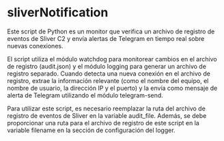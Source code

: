 # sliverNotification
Este script de Python es un monitor que verifica un archivo de registro de eventos de Sliver C2 y envía alertas de Telegram en tiempo real sobre nuevas conexiones.  

El script utiliza el módulo watchdog para monitorear cambios en el archivo de registro (audit.json) y el módulo logging para generar un archivo de registro separado. Cuando detecta una nueva conexión en el archivo de registro, extrae la información relevante (como el nombre del equipo, el nombre de usuario, la dirección IP y el puerto) y la envía como mensaje de alerta de Telegram utilizando el módulo telegram-send.  

Para utilizar este script, es necesario reemplazar la ruta del archivo de registro de eventos de Sliver en la variable audit_file. Además, se debe proporcionar una ruta para el archivo de registro de este script en la variable filename en la sección de configuración del logger.
